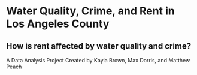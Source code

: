 # Water Quality, Crime, and Rent in Los Angeles County
## How is rent affected by water quality and crime?
A Data Analysis Project Created by Kayla Brown, Max Dorris, and Matthew Peach
